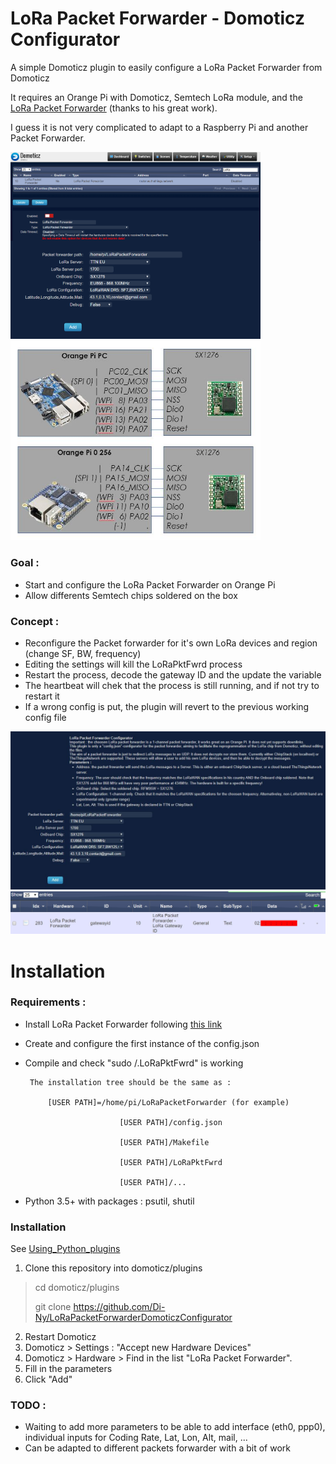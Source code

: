 # LoRa Packet Forwarder - Domoticz Configurator

A simple Domoticz plugin to easily configure a LoRa Packet Forwarder from Domoticz

It requires an Orange Pi with Domoticz, Semtech LoRa module, and the [LoRa Packet Forwarder](https://github.com/zhgzhg/LoRaPacketForwarder) (thanks to his great work).

I guess it is not very complicated to adapt to a Raspberry Pi and another Packet Forwarder. 

<img src="images/config.png" data-origin="images/config.png" alt="OrangePi" width="400">

<img src="images/Wiring.JPG" data-origin="images/Wiring.JPG" alt="OrangePi" width="400">

### Goal : 
- Start and configure the LoRa Packet Forwarder on Orange Pi
- Allow differents Semtech chips soldered on the box 

### Concept : 
- Reconfigure the Packet forwarder for it's own LoRa devices and region (change SF, BW, frequency)
- Editing the settings will kill the LoRaPktFwrd process
- Restart the process, decode the gateway ID and the update the variable
- The heartbeat will chek that the process is still running, and if not try to restart it
- If a wrong config is put, the plugin will revert to the previous working config file

<img src="images/Plugin_configuration.jpg" data-origin="images/Plugin_configuration.jpg" alt="plugin_configuration" width="800">

<img src="images/GW_ID_Device.JPG" data-origin="images/GW_ID_Device.JPG" alt="GatewayID" width="800">


# Installation 

### Requirements : 
- Install LoRa Packet Forwarder following [this link](https://github.com/zhgzhg/LoRaPacketForwarder)
- Create and configure the first instance of the config.json 
- Compile and check "sudo /.LoRaPktFwrd" is working

       The installation tree should be the same as : 
       
           [USER PATH]=/home/pi/LoRaPacketForwarder (for example) 
           
                           [USER PATH]/config.json
                           
                           [USER PATH]/Makefile
                           
                           [USER PATH]/LoRaPktFwrd
                           
                           [USER PATH]/...
                           

- Python 3.5+ with packages : psutil, shutil


### Installation 

See [Using_Python_plugins](https://www.domoticz.com/wiki/Using_Python_plugins)

1. Clone this repository into domoticz/plugins

> cd domoticz/plugins
>
> git clone https://github.com/Di-Ny/LoRaPacketForwarderDomoticzConfigurator

2. Restart Domoticz 
3. Domoticz > Settings : "Accept new Hardware Devices"
4. Domoticz > Hardware > Find in the list "LoRa Packet Forwarder". 
5. Fill in the parameters
6. Click "Add"

### TODO :
- Waiting to add more parameters to be able to add interface (eth0, ppp0), individual inputs for Coding Rate, Lat, Lon, Alt, mail, ...
- Can be adapted to different packets forwarder with a bit of work 

